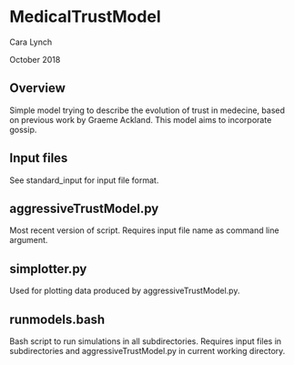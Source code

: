 # MedicalTrustModel

Cara Lynch

October 2018

## Overview
Simple model trying to describe the evolution of trust in medecine, based on previous work by Graeme Ackland. This model aims to incorporate gossip.

## Input files

See standard_input for input file format.

## aggressiveTrustModel.py

Most recent version of script. Requires input file name as command line argument.

## simplotter.py

Used for plotting data produced by aggressiveTrustModel.py.

## runmodels.bash

Bash script to run simulations in all subdirectories. Requires input files in subdirectories and aggressiveTrustModel.py in current working directory.
